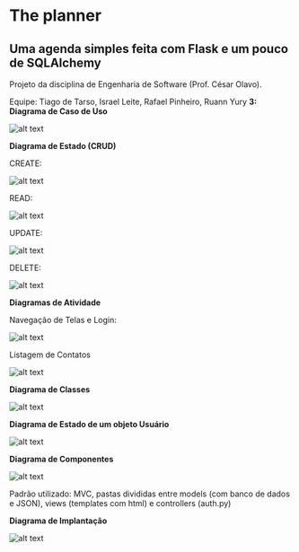 # The planner
## Uma agenda simples feita com Flask e um pouco de SQLAlchemy

Projeto da disciplina de Engenharia de Software (Prof. César Olavo).

Equipe: Tiago de Tarso, Israel Leite, Rafael Pinheiro, Ruann Yury
<b>3: Diagrama de Caso de Uso</b> 


![alt text](https://i.ibb.co/jZ7wrQP/usecase.png)


<b>Diagrama de Estado (CRUD)</b>

CREATE:

![alt text](https://i.ibb.co/N2c7HTX/adicionarcontatos.png)

READ:

![alt text](https://i.ibb.co/myWzxn5/mostracontatos.png)

UPDATE:

![alt text](https://i.ibb.co/tmyz24X/atualizarcontatos.png)

DELETE:

![alt text](https://i.ibb.co/2yVxC8P/deletarcontatos.png)

<b>Diagramas de Atividade</b>
 
Navegação de Telas e Login: 

![alt text](https://i.ibb.co/DKJdwcH/diagramaatividade.png)

Listagem de Contatos

![alt text](https://i.ibb.co/QjtqqXt/atividadelistarcontatos.png)

<b>Diagrama de Classes</b>

![alt text](https://i.ibb.co/25G4grV/classeumlfinal.png)

<b>Diagrama de Estado de um objeto Usuário</b>

![alt text](https://i.ibb.co/S3pjzzD/diagramadeestado.png)

<b>Diagrama de Componentes</b>

![alt text](https://i.ibb.co/9rWkm7s/Diagrama-de-componentes.png)

Padrão utilizado: MVC, pastas divididas entre models (com banco de dados e JSON), views (templates com html) e controllers (auth.py)

<b>Diagrama de Implantação</b>

![alt text](https://i.ibb.co/0m36CNM/Diagrama-de-implanta-o.png)

